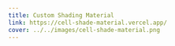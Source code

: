 ```yaml
---
title: Custom Shading Material
link: https://cell-shade-material.vercel.app/
cover: ../../images/cell-shade-material.png
---
```



